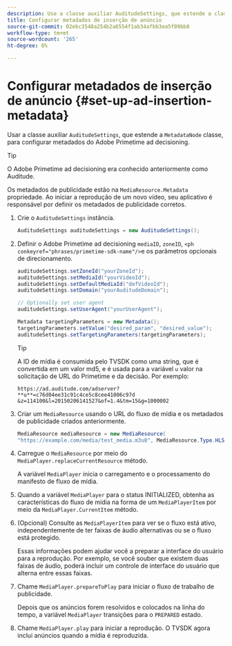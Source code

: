 ```yaml
---
description: Use a classe auxiliar AuditudeSettings, que estende a classe MetadataNode, para configurar metadados de Adobe Primetime ad decisioning.
title: Configurar metadados de inserção de anúncio
source-git-commit: 02ebc3548a254b2a6554f1ab34afbb3ea5f09bb8
workflow-type: tm+mt
source-wordcount: '265'
ht-degree: 0%

---
```


# Configurar metadados de inserção de anúncio {#set-up-ad-insertion-metadata}

Usar a classe auxiliar `AuditudeSettings`, que estende a `MetadataNode` classe, para configurar metadados do Adobe Primetime ad decisioning.

>[!TIP]
>
>O Adobe Primetime ad decisioning era conhecido anteriormente como Auditude.

Os metadados de publicidade estão na `MediaResource.Metadata` propriedade. Ao iniciar a reprodução de um novo vídeo, seu aplicativo é responsável por definir os metadados de publicidade corretos.

1. Crie o `AuditudeSettings` instância.

   ```java
   AuditudeSettings auditudeSettings = new AuditudeSettings();
   ```

1. Definir o Adobe Primetime ad decisioning `mediaID`, `zoneID`, `<ph conkeyref="phrases/primetime-sdk-name"/>`e os parâmetros opcionais de direcionamento.

   ```java
   auditudeSettings.setZoneId("yourZoneId"); 
   auditudeSettings.setMediaId("yourVideoId"); 
   auditudeSettings.setDefaultMediaId("defVideoId"); 
   auditudeSettings.setDomain("yourAuditudeDomain"); 
   
   // Optionally set user agent  
   auditudeSettings.setUserAgent("yourUserAgent"); 
   
   Metadata targetingParameters = new Metadata(); 
   targetingParameters.setValue("desired_param", "desired_value"); 
   auditudeSettings.setTargetingParameters(targetingParameters);
   ```

   >[!TIP]
   >
   >A ID de mídia é consumida pelo TVSDK como uma string, que é convertida em um valor md5, e é usada para a variável `u` valor na solicitação de URL do Primetime e da decisão. Por exemplo:
   >
   >`https://ad.auditude.com/adserver? **u**=c76d04ee31c91c4ce5c8cee41006c97d &z=114100&l=20150206141527&of=1.4&tm=15&g=1000002`

1. Criar um `MediaResource` usando o URL do fluxo de mídia e os metadados de publicidade criados anteriormente.

   ```java
   MediaResource mediaResource = new MediaResource( 
   "https://example.com/media/test_media.m3u8", MediaResource.Type.HLS, Metadata);
   ```

1. Carregue o `MediaResource` por meio do `MediaPlayer.replaceCurrentResource` método.

   A variável `MediaPlayer` inicia o carregamento e o processamento do manifesto de fluxo de mídia.

1. Quando a variável `MediaPlayer` para o status INITIALIZED, obtenha as características do fluxo de mídia na forma de um `MediaPlayerItem` por meio da `MediaPlayer.CurrentItem` método.
1. (Opcional) Consulte as `MediaPlayerItem` para ver se o fluxo está ativo, independentemente de ter faixas de áudio alternativas ou se o fluxo está protegido.

   Essas informações podem ajudar você a preparar a interface do usuário para a reprodução. Por exemplo, se você souber que existem duas faixas de áudio, poderá incluir um controle de interface do usuário que alterna entre essas faixas.

1. Chame `MediaPlayer.prepareToPlay` para iniciar o fluxo de trabalho de publicidade.

   Depois que os anúncios forem resolvidos e colocados na linha do tempo, a variável `MediaPlayer` transições para o `PREPARED` estado.
1. Chame `MediaPlayer.play` para iniciar a reprodução.
O TVSDK agora inclui anúncios quando a mídia é reproduzida.
